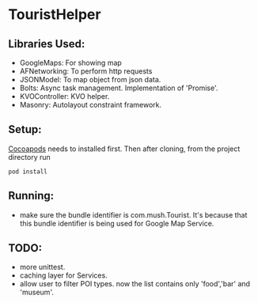 # TouristHelper

## Libraries Used:
* GoogleMaps: For showing map
* AFNetworking: To perform http requests
* JSONModel: To map object from json data.
* Bolts: Async task management. Implementation of 'Promise'.
* KVOController: KVO helper.
* Masonry: Autolayout constraint framework.

## Setup:
[Cocoapods](http://cocoapods.org) needs to installed first. Then after cloning, from the project directory run
```
pod install
```

## Running:
* make sure the bundle identifier is com.mush.Tourist. It's because that this bundle identifier is being used for Google Map Service.

## TODO:
* more unittest.
* caching layer for Services.
* allow user to filter POI types. now the list contains only 'food','bar' and 'museum'.
